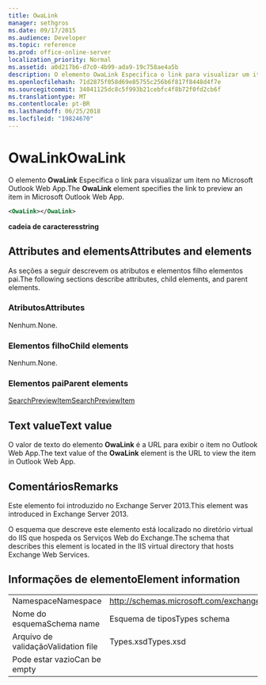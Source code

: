 ```yaml
---
title: OwaLink
manager: sethgros
ms.date: 09/17/2015
ms.audience: Developer
ms.topic: reference
ms.prod: office-online-server
localization_priority: Normal
ms.assetid: a0d217b6-d7c0-4b99-ada9-19c758ae4a5b
description: O elemento OwaLink Especifica o link para visualizar um item no Microsoft Outlook Web App.
ms.openlocfilehash: 71d2875f058d69e85755c256b6f817f8448d4f7e
ms.sourcegitcommit: 34041125dc8c5f993b21cebfc4f8b72f0fd2cb6f
ms.translationtype: MT
ms.contentlocale: pt-BR
ms.lasthandoff: 06/25/2018
ms.locfileid: "19824670"
---
```

# <a name="owalink"></a><span data-ttu-id="0d92d-103">OwaLink</span><span class="sxs-lookup"><span data-stu-id="0d92d-103">OwaLink</span></span>

<span data-ttu-id="0d92d-104">O elemento **OwaLink** Especifica o link para visualizar um item no Microsoft Outlook Web App.</span><span class="sxs-lookup"><span data-stu-id="0d92d-104">The **OwaLink** element specifies the link to preview an item in Microsoft Outlook Web App.</span></span> 
  
```XML
<OwaLink></OwaLink>
```

 <span data-ttu-id="0d92d-105">**cadeia de caracteres**</span><span class="sxs-lookup"><span data-stu-id="0d92d-105">**string**</span></span>
## <a name="attributes-and-elements"></a><span data-ttu-id="0d92d-106">Attributes and elements</span><span class="sxs-lookup"><span data-stu-id="0d92d-106">Attributes and elements</span></span>

<span data-ttu-id="0d92d-107">As seções a seguir descrevem os atributos e elementos filho elementos pai.</span><span class="sxs-lookup"><span data-stu-id="0d92d-107">The following sections describe attributes, child elements, and parent elements.</span></span>
  
### <a name="attributes"></a><span data-ttu-id="0d92d-108">Atributos</span><span class="sxs-lookup"><span data-stu-id="0d92d-108">Attributes</span></span>

<span data-ttu-id="0d92d-109">Nenhum.</span><span class="sxs-lookup"><span data-stu-id="0d92d-109">None.</span></span>
  
### <a name="child-elements"></a><span data-ttu-id="0d92d-110">Elementos filho</span><span class="sxs-lookup"><span data-stu-id="0d92d-110">Child elements</span></span>

<span data-ttu-id="0d92d-111">Nenhum.</span><span class="sxs-lookup"><span data-stu-id="0d92d-111">None.</span></span>
  
### <a name="parent-elements"></a><span data-ttu-id="0d92d-112">Elementos pai</span><span class="sxs-lookup"><span data-stu-id="0d92d-112">Parent elements</span></span>

[<span data-ttu-id="0d92d-113">SearchPreviewItem</span><span class="sxs-lookup"><span data-stu-id="0d92d-113">SearchPreviewItem</span></span>](searchpreviewitem.md)
  
## <a name="text-value"></a><span data-ttu-id="0d92d-114">Text value</span><span class="sxs-lookup"><span data-stu-id="0d92d-114">Text value</span></span>

<span data-ttu-id="0d92d-115">O valor de texto do elemento **OwaLink** é a URL para exibir o item no Outlook Web App.</span><span class="sxs-lookup"><span data-stu-id="0d92d-115">The text value of the **OwaLink** element is the URL to view the item in Outlook Web App.</span></span> 
  
## <a name="remarks"></a><span data-ttu-id="0d92d-116">Comentários</span><span class="sxs-lookup"><span data-stu-id="0d92d-116">Remarks</span></span>

<span data-ttu-id="0d92d-117">Este elemento foi introduzido no Exchange Server 2013.</span><span class="sxs-lookup"><span data-stu-id="0d92d-117">This element was introduced in Exchange Server 2013.</span></span>
  
<span data-ttu-id="0d92d-118">O esquema que descreve este elemento está localizado no diretório virtual do IIS que hospeda os Serviços Web do Exchange.</span><span class="sxs-lookup"><span data-stu-id="0d92d-118">The schema that describes this element is located in the IIS virtual directory that hosts Exchange Web Services.</span></span>
  
## <a name="element-information"></a><span data-ttu-id="0d92d-119">Informações de elemento</span><span class="sxs-lookup"><span data-stu-id="0d92d-119">Element information</span></span>

|||
|:-----|:-----|
|<span data-ttu-id="0d92d-120">Namespace</span><span class="sxs-lookup"><span data-stu-id="0d92d-120">Namespace</span></span>  <br/> |http://schemas.microsoft.com/exchange/services/2006/types  <br/> |
|<span data-ttu-id="0d92d-121">Nome do esquema</span><span class="sxs-lookup"><span data-stu-id="0d92d-121">Schema name</span></span>  <br/> |<span data-ttu-id="0d92d-122">Esquema de tipos</span><span class="sxs-lookup"><span data-stu-id="0d92d-122">Types schema</span></span>  <br/> |
|<span data-ttu-id="0d92d-123">Arquivo de validação</span><span class="sxs-lookup"><span data-stu-id="0d92d-123">Validation file</span></span>  <br/> |<span data-ttu-id="0d92d-124">Types.xsd</span><span class="sxs-lookup"><span data-stu-id="0d92d-124">Types.xsd</span></span>  <br/> |
|<span data-ttu-id="0d92d-125">Pode estar vazio</span><span class="sxs-lookup"><span data-stu-id="0d92d-125">Can be empty</span></span>  <br/> ||
   

